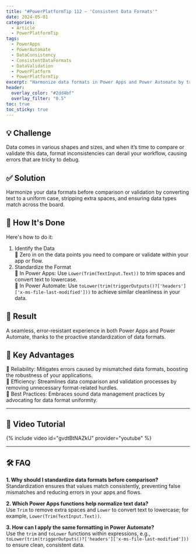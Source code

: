 ```yaml
---
title: "#PowerPlatformTip 112 – 'Consistent Data Formats'"
date: 2024-05-01
categories:
  - Article
  - PowerPlatformTip
tags:
  - PowerApps
  - PowerAutomate
  - DataConsistency
  - ConsistentDataFormats
  - DataValidation
  - PowerPlatform
  - PowerPlatformTip
excerpt: "Harmonize data formats in Power Apps and Power Automate by trimming spaces, standardizing case, and matching types to prevent comparison and validation errors."
header:
  overlay_color: "#2dd4bf"
  overlay_filter: "0.5"
toc: true
toc_sticky: true
---
```


## 💡 Challenge
Data comes in various shapes and sizes, and when it’s time to compare or validate this data, format inconsistencies can derail your workflow, causing errors that are tricky to debug.

## ✅ Solution
Harmonize your data formats before comparison or validation by converting text to a uniform case, stripping extra spaces, and ensuring data types match across the board.

## 🔧 How It's Done
Here's how to do it:
1. Identify the Data  
   🔸 Zero in on the data points you need to compare or validate within your app or flow.  
2. Standardize the Format  
   🔸 In Power Apps: Use `Lower(Trim(TextInput.Text))` to trim spaces and convert text to lowercase.  
   🔸 In Power Automate: Use `toLower(trim(triggerOutputs()?['headers']['x-ms-file-last-modified']))` to achieve similar cleanliness in your data.  

## 🎉 Result
A seamless, error-resistant experience in both Power Apps and Power Automate, thanks to the proactive standardization of data formats.

## 🌟 Key Advantages
🔸 Reliability: Mitigates errors caused by mismatched data formats, boosting the robustness of your applications.  
🔸 Efficiency: Streamlines data comparison and validation processes by removing unnecessary format-related hurdles.  
🔸 Best Practices: Embraces sound data management practices by advocating for data format uniformity.  

---

## 🎥 Video Tutorial
{% include video id="gvdtBtNAZkU" provider="youtube" %}

---

## 🛠️ FAQ
**1. Why should I standardize data formats before comparison?**  
Standardization ensures that values match consistently, preventing false mismatches and reducing errors in your apps and flows.

**2. Which Power Apps functions help normalize text data?**  
Use `Trim` to remove extra spaces and `Lower` to convert text to lowercase; for example, `Lower(Trim(TextInput.Text))`.

**3. How can I apply the same formatting in Power Automate?**  
Use the `trim` and `toLower` functions within expressions, e.g., `toLower(trim(triggerOutputs()?['headers']['x-ms-file-last-modified']))` to ensure clean, consistent data.
